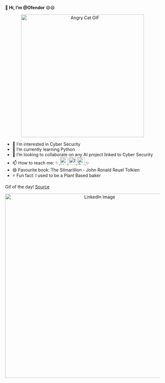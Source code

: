 **👋 Hi, I’m @Ofendor** 😄😄

<p align="center">
  <img src="https://media1.tenor.com/m/YZxaeM5NzEUAAAAd/digimon-diablomon.gif" alt="Angry Cat GIF" width="400" />
</p>

- 👀 I’m interested in Cyber Security
- 🌱 I’m currently learning Python
- 💞️ I’m looking to collaborate on any AI project linked to Cyber Security
- 📫 How to reach me: ✨<a href="https://www.linkedin.com/in/emilio-mardones" target="_blank">
  <img src="https://upload.wikimedia.org/wikipedia/commons/c/ca/LinkedIn_logo_initials.png" alt="LinkedIn Badge" width="24" height="24" />
</a><a href="https://www.instagram.com/elcaminauta/" target="_blank">
  <img src="https://upload.wikimedia.org/wikipedia/commons/a/a5/Instagram_icon.png" alt="Instagram Badge" width="24" height="24" />
</a><a href="mailto:milomardones.nc@gmail.com" target="_blank">
  <img src="https://www.clipartmax.com/png/small/31-316827_gmail-icon-gmail-icon.png" alt="Gmail Icon" width="24" height="24">
</a>✨
- 😄 Favourite book: The Silmarillion - John Ronald Reuel Tolkien
- ⚡ Fun fact: I used to be a Plant Based baker

Gif of the day!
[Source](https://www.linkedin.com/company/cyberedition/posts/?feedView=all)
<p align="center">
  <img src="https://media.licdn.com/dms/image/v2/D5622AQHb1FuGhXZxtQ/feedshare-shrink_1280/feedshare-shrink_1280/0/1727444344096?e=1732752000&v=beta&t=kA9YC25Ati1wZd-CDIA-TdbnwZXmrFKoCItQuRcuWNE" alt="LinkedIn Image" width="600" />
</p>



